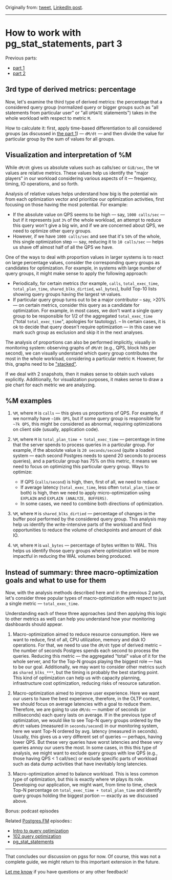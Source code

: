 Originally from: [tweet](https://twitter.com/samokhvalov/status/1709069225762095258), [LinkedIn post](https://www.linkedin.com/pulse/how-work-pgstatstatements-part-3-nikolay-samokhvalov/). 

---

# How to work with pg_stat_statements, part 3
Previous parts:
- [part 1](./0005_pg_stat_statements_part_1.md)
- [part 2](./0006_pg_stat_statements_part_2.md)

## 3rd type of derived metrics: percentage
Now, let's examine the third type of derived metrics: the percentage that a considered query group (normalized query or bigger groups such as "all statements from particular user" or "all `UPDATE` statements") takes in the whole workload with respect to metric `M`.

How to calculate it: first, apply time-based differentiation to all considered groups (as discussed in [the part 1](././0005_pg_stat_statements_part_1.md)) — `dM/dt` — and then divide the value for particular group by the sum of values for all groups.

## Visualization and interpretation of %M

While `dM/dt` gives us absolute values such as calls/sec or `GiB/sec`, the `%M` values are relative metrics. These values help us identify the "major players" in our workload considering various aspects of it — frequency, timing, IO operations, and so forth.

Analysis of relative values helps understand how big is the potential win from each optimization vector and prioritize our optimization activities, first focusing on those having the most potential. For example:
- If the absolute value on QPS seems to be high — say, `1000 calls/sec` — but if it represents just `3%` of the whole workload, an attempt to reduce this query won't give a big win, and if we are concerned about QPS, we need to optimize other query groups.
- However,  if we have `1000 calls/sec` and see that it's `50%` of the whole, this single optimization step — say, reducing it to `10 calls/sec` — helps us shave off almost half of all the QPS we have.

One of the ways to deal with proportion values in larger systems is to react on large percentage values, consider the corresponding query groups as candidates for optimization. For example, in systems with large number of query groups, it might make sense to apply the following approach:
- Periodically, for certain metrics (for example, `calls`, `total_exec_time`, `total_plan_time`, `shared_blks_dirtied`, `wal_bytes`), build Top-10 lists showing query groups having the largest `%M` values. 
- If particular query group turns out to be a major contributor – say, >20% — on certain metrics, consider this query as a candidate for optimization. For example, in most cases, we don't want a single query group to be responsible for 1/2 of the aggregated `total_exec_time` ("total `total_exec_time`", apologies for tautology).
– In certain cases, it is ok to decide that query doesn't require optimization — in this case we mark such group as exclusion and skip it in the next analyses.

The analysis of proportions can also be performed implicitly, visually in monitoring system: observing graphs of `dM/dt` (e.g., QPS, block hits per second), we can visually understand which query group contributes the most in the whole workload, considering a particular metric `M`. However, for this, graphs need to be ["stacked"](https://en.wikipedia.org/wiki/Bar_chart#Grouped_.28clustered.29_and_stacked).

If we deal with 2 snapshots, then it makes sense to obtain such values explicitly. Additionally, for visualization purposes, it makes sense to draw a pie chart for each metric we are analyzing.

## %M examples
1. `%M`, where `M` is `calls` — this gives us proportions of QPS. For example, if we normally have `~10k QPS`, but if some query group is responsible for `~7k QPS`, this might be considered as abnormal, requiring optimizations on client side (usually, application code).

2. `%M`, where `M` is `total_plan_time + total_exec_time` — percentage in time that the server spends to process queries in a particular group. For example, if the absolute value is `20 seconds/second` (quite a loaded system — each second Postgres needs to spend 20 seconds to process queries), and a particular group has 75% on this metric, it means we need to focus on optimizing this particular query group. Ways to optimize:
    - If QPS (`calls/second`) is high, then, first of all, we need to reduce. 
    - If average latency (`total_exec_time`, less often `total_plan_time` or both) is high, then we need to apply micro-optimization using `EXPLAIN` and `EXPLAIN (ANALYZE, BUFFERS)`.
    - In some cases, we need to combine both directions of optimization.

3. `%M`, where `M` is `shared_blks_dirtied` — percentage of changes in the buffer pool performed by the considered query group. This analysis may help us identify the write-intensive parts of the workload and find opportunities to reduce the volume of checkpoints and amount of disk IO.

4. `%M`, where `M` is `wal_bytes` — percentage of bytes written to WAL. This helps us identify those query groups where optimization will be more impactful in reducing the WAL volumes being produced.

## Instead of summary: three macro-optimization goals and what to use for them
Now, with the analysis methods described here and in the previous 2 parts, let's consider three popular types of macro-optimization with respect to just a single metric — `total_exec_time`.

Understanding each of these three approaches (and then applying this logic to other metrics as well) can help you understand how your monitoring dashboards should appear.

1. Macro-optimization aimed to reduce resource consumption. Here we want to reduce, first of all, CPU utilization, memory and disk IO operations. For that, we need to use the `dM/dt` type of derived metric – the number of seconds Postgres spends each second to process the queries. Reducing this metric — the aggregated "total" value of it for the whole server, and for the Top-N groups playing the biggest role — has to be our goal. Additionally, we may want to consider other metrics such as `shared_blks_***`, but the timing is probably the best starting point. This kind of optimization can help us with capacity planning, infrastructure cost optimization, reducing risks of resource saturation.

2. Macro-optimization aimed to improve user experience. Here we want our users to have the best experience, therefore, in the OLTP context, we should focus on average latencies with a goal to reduce them. Therefore, we are going to use `dM/dc` — number of seconds (or milliseconds) each query lasts on average. If in the previous type of optimization, we would like to see Top-N query groups ordered by the `dM/dt` values (measured in `seconds/second`) in our monitoring system, here we want Top-N ordered by avg. latency (measured in seconds). Usually, this gives us a very different set of queries — perhaps, having lower QPS. But these very queries have worst latencies and these very queries annoy our users the most. In some cases, in this this type of analysis, we might want to exclude query groups with low QPS (e.g., those having QPS < 1 call/sec) or exclude specific parts of workload such as data dump activities that have inevitably long latencies.

3. Macro-optimization aimed to balance workload. This is less common type of optimization, but this is exactly where `%M` plays its role. Developing our application, we might want, from time to time, check Top-N percentage on `total_exec_time + total_plan_time` and identify query groups holding the biggest portion — exactly as we discussed above.

Bonus: podcast episodes

Related [Postgres.FM](https://postgres.fm) episodes::
- [Intro to query optimization](https://postgres.fm/episodes/intro-to-query-optimization)
- [102 query optimization](https://postgres.fm/episodes/102-query-optimization)
- [pg_stat_statements](https://postgres.fm/episodes/pg_stat_statements)

---

That concludes our discussion on pgss for now. Of course, this was not a complete guide, we might return to this important extension in the future.

[Let me know](https://twitter.com/samokhvalov) if you have questions or any other feedback!

